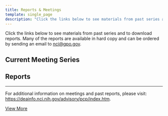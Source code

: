 ```yaml
---
title: Reports & Meetings
template: single_page
description: "Click the links below to see materials from past series and to download reports."
---
```


Click the links below to see materials from past series and to download reports. Many of the reports are available in hard copy and can be ordered by sending an email to [nci@gpo.gov](mailto:nci@gpo.gov).

<div class="report-list-container">
<h2 class="report-section-title">Current Meeting Series</h2>
<h2 class="report-section-title">Reports</h2>
	<div class="single-report">
		<single-report-year
			year="2022 Report"
			descriptionlinks='{
					"list": [{
						"url": "/report/cancerscreening/",
						"text": "Closing Gaps in Cancer Screening: Connecting People, Communities, and Systems to Improve Equity and Access"
					}
			]}'
			links='{
					"list": [{
						"url": "/report/cancerscreening/pdf/PresCancerPanel_CancerScreening_Feb2022_ExecSumm.pdf",
						"text": "Executive Summary"
					}
			]}'>
	</single-report-year>
	<meetings
				meetings='{
					"list": [{
							"url": "/reports/2020/lung/",
							"datelist": [
								"Oct 26-28, 2020"
							],
							"location": "Lung Cancer",
							"status": ""
						},
						{
							"url": "/reports/2020/colorectal/",
							"datelist": [
								"Nov 2-4, 2020"
							],
							"location": "Colorectal Cancer",
							"status": ""
						},
						{
							"url": "/reports/2020/cervical/",
							"datelist": [
								"Nov 9-10, 2020"
							],
							"location": "Cervical Cancer",
							"status": ""
						},
						{
							"url": "/reports/2020/breast/",
							"datelist": [
								"Nov 16-18, 2020"
							],
							"location": "Breast Cancer",
							"status": ""
						},
						{
						"url": "/reports/2021/innovations/",
						"datelist": [
							"February 11, 2021"
						],
						"location": "Innovations Meeting",
						"status": ""
						}
					]
				}'>
		</meetings>
	</div>
<div class="single-report">
		<single-report-year
				year="2018 Reports"
				descriptionlinks='{
					"list": [{
						"url": "/report/hpvupdate/",
						"text": "HPV Vaccination for Cancer Prevention: Progress, Opportunities, and a Renewed Call to Action"
					}
				]}'
				links='{
					"list": [{
							"url": "/report/hpvupdate/ExecutiveSummary.html",
							"text": "Executive Summary"
						},
						{
							"url": "/pdfs/PresCancerPanel-HPV-Report-Update-Slides.pdf",
							"text": "Key Findings and Graphics"
						}
					]
				}'>
		</single-report-year>
		<hr />
		<single-report-year
				year=""
				descriptionlinks='{
					"list": [{
						"url": "/report/drugvalue/",
						"text": "Promoting Value, Affordability, and Innovation in Cancer Drug Treatment"
					}
				]}'
				links='{
						"list": [
						{
								"url": "/report/drugvalue/ExecutiveSummary.html",
								"text": "Executive Summary"
						}
				]}'>
		</single-report-year>
		<meetings
				meetings='{
						"list": [
						{
								"url": "/reports/2016/access-cost-drugs/",
								"datelist": [
										"June 10, 2016"
								],
								"location": "New York, NY",
								"status": ""
						},
						{
								"url": "/reports/2016/emerging-opportunities/",
								"datelist": [
										"December 9, 2016"
								],
								"location": "Arlington, VA",
								"status": ""
						},
						{
								"url": "/reports/2017/pricing-and-payment-strategies/",
								"datelist": [
										"March 27, 2017"
								],
								"location": "Philadelphia, PA",
								"status": ""
						}
				]}'>
		</meetings>
</div>
<div class="single-report">
		<single-report-year
				year="2016 Report"
				descriptionlinks='{
					"list": [{
						"url": "/report/connectedhealth/",
						"text": "Improving Cancer-Related Outcomes with Connected Health"
					}
				]}'
				links='{
						"list": [
						{
								"url": "/report/connectedhealth/ExecutiveSummary.html",
								"text": "Executive Summary"
						},
						{
								"url": "/pdfs/What-Is-Connected-Health-infographic_v3.pdf",
								"text": "What is Connected Health?"
						}
				]}'>
		</single-report-year>
		<meetings
				meetings='{
						"list": [
						{
								"datelist": [
									"June 13, 2014"
								],
								"location": "San Diego, CA",
								"status": "",
								"agendalist": [{
										"url": "/pdfs/2014-agenda.pdf",
										"text": "Agenda"
									},
									{
										"url": "/pdfs/2014-summary.pdf",
										"text": "Minutes"
									},
									{
										"url": "/pdfs/13jun14stmt.pdf",
										"text": "Statement"
									}
								]
						},
						{
								"url": "/reports/2014/engaging-patients/",
								"datelist": [
										"December 11, 2014"
								],
								"location": "Cambridge, MA",
								"status": ""
						},
						{
								"url": "/reports/2015/health-data/",
								"datelist": [
										"March 26, 2015"
								],
								"location": "San Francisco, CA",
								"status": ""
						},
						{
								"url": "/reports/2015/connected-cancer-patient/",
								"datelist": [
										"July 9, 2015"
								],
								"location": "Chicago, IL",
								"status": ""
						}
				]}'>
		</meetings>
</div>
<div class="single-report">
		<single-report-year
				year="2012-2013 Report"
				descriptionlinks='{
					"list": [{
						"url": "https://deainfo.nci.nih.gov/advisory/pcp/annualReports/HPV/index.htm",
						"text": "Accelerating HPV Vaccine Uptake: Urgency for Action to Prevent Cancer"
					}
				]}'
				links='{"list": [
						{
								"url": "https://deainfo.nci.nih.gov/advisory/pcp/annualReports/HPV/ExecutiveSummary.htm",
								"text": "Executive Summary"
						}
				]}'>
		</single-report-year>
		<meetings
				meetings='{
						"list": [
						{
								"datelist": [
										"July 24, 2012"
								],
								"location": "San Francisco, CA",
								"status": "",
								"agendalist": [
										{
												"url":"https://deainfo.nci.nih.gov/advisory/pcp/archive/pcp0712/flyer.pdf",
												"text": "Information Flyer"
										},
										{
												"url":"https://deainfo.nci.nih.gov/advisory/pcp/archive/pcp0712/agenda.pdf",
												"text": "Agenda"
										},
										{
												"url":"https://deainfo.nci.nih.gov/advisory/pcp/archive/pcp0712/summary.pdf",
												"text": "Minutes"
										},
										{
												"url":"https://deainfo.nci.nih.gov/advisory/pcp/archive/pcp0712/24jul12stmt.pdf",
												"text": "Statement"
										}
								]
						},
						{
								"datelist": [
										"September 13, 2012"
								],
								"location": "Arlington, VA",
								"status": "",
								"agendalist": [
										{
												"url":"https://deainfo.nci.nih.gov/advisory/pcp/archive/pcp0912/flyer.pdf",
												"text": "Information Flyer"
										},
										{
												"url":"https://deainfo.nci.nih.gov/advisory/pcp/archive/pcp0912/agenda.pdf",
												"text": "Agenda"
										},
										{
												"url":"https://deainfo.nci.nih.gov/advisory/pcp/archive/pcp0912/summary.pdf",
												"text": "Minutes"
										},
										{
												"url":"https://deainfo.nci.nih.gov/advisory/pcp/archive/pcp0912/13sep12stmt.pdf",
												"text": "Statement"
										}
								]
						},
						{
								"datelist": [
										"November 16, 2012"
								],
								"location": "Chicago, IL",
								"status": "",
								"agendalist": [
										{
												"url":"https://deainfo.nci.nih.gov/advisory/pcp/archive/pcp1112/flyer.pdf",
												"text": "Information Flyer"
										},
										{
												"url":"https://deainfo.nci.nih.gov/advisory/pcp/archive/pcp1112/agenda.pdf",
												"text": "Agenda"
										},
										{
												"url":"https://deainfo.nci.nih.gov/advisory/pcp/archive/pcp1112/summary.pdf",
												"text": "Minutes"
										},
										{
												"url":"https://deainfo.nci.nih.gov/advisory/pcp/archive/pcp1112/16nov12stmt.pdf",
												"text": "Statement"
										}
								]
						},
						{
								"datelist": [
										"Apr 23-24, 2013"
								],
								"location": "Miami, FL",
								"status": "",
								"agendalist": [
										{
												"url":"https://deainfo.nci.nih.gov/advisory/pcp/archive/pcp0413/flyer.pdf",
												"text": "Information Flyer"
										},
										{
												"url":"https://deainfo.nci.nih.gov/advisory/pcp/archive/pcp0413/agenda.pdf",
												"text": "Agenda"
										},
										{
												"url":"https://deainfo.nci.nih.gov/advisory/pcp/archive/pcp0413/summary.pdf",
												"text": "Minutes"
										},
										{
												"url":"https://deainfo.nci.nih.gov/advisory/pcp/archive/pcp0413/24apr13stmt.pdf",
												"text": "Statement"
										}
								]
						}
				]}'>
		</meetings>
</div>
<div class="single-report">
		<single-report-year
				year="2010-2011 Report"
				descriptionlinks='{
					"list": [{
						"url": "https://deainfo.nci.nih.gov/advisory/pcp/annualReports/pcp10-11rpt/FullReport.pdf",
						"text": "The Future of Cancer Research: Accelerating Scientific Innovation"
					}
				]}'
				links='{
						"list": [
						{
								"url": "https://deainfo.nci.nih.gov/advisory/pcp/annualReports/pcp10-11rpt/ExecutiveSummary.pdf",
								"text": "Executive Summary"
						}
				]}'>
		</single-report-year>
		<meetings
				meetings='{
						"list": [
						{
								"datelist": [
										"September 22, 2010"
								],
								"location": "Boston, MA",
								"status": "",
								"agendalist": [
										{
												"url":"https://deainfo.nci.nih.gov/advisory/pcp/archive/pcp0910/agenda.pdf",
												"text": "Agenda"
										},
										{
												"url":"https://deainfo.nci.nih.gov/advisory/pcp/archive/pcp0910/summary.pdf",
												"text": "Minutes"
										},
										{
												"url":"https://deainfo.nci.nih.gov/advisory/pcp/archive/pcp0910/22sep10stmt.pdf",
												"text": "Statement"
										}
								]
						},
						{
								"datelist": [
										"October 26, 2010"
								],
								"location": "Philadelphia, PA",
								"status": "",
								"agendalist": [
										{
												"url":"https://deainfo.nci.nih.gov/advisory/pcp/archive/pcp1010/agenda.pdf",
												"text": "Agenda"
										},
										{
												"url":"https://deainfo.nci.nih.gov/advisory/pcp/archive/pcp1010/summary.pdf",
												"text": "Minutes"
										},
										{
												"url":"https://deainfo.nci.nih.gov/advisory/pcp/archive/pcp1010/26oct10stmt.pdf",
												"text": "Statement"
										}
								]
						},
						{
								"datelist": [
										"December 14, 2010"
								],
								"location": "Bethesda, MD",
								"status": "",
								"agendalist": [
										{
												"url":"https://deainfo.nci.nih.gov/advisory/pcp/archive/pcp1210/agenda.pdf",
												"text": "Agenda"
										},
										{
												"url":"https://deainfo.nci.nih.gov/advisory/pcp/archive/pcp1210/summary.pdf",
												"text": "Minutes"
										},
										{
												"url":"https://deainfo.nci.nih.gov/advisory/pcp/archive/pcp1210/14dec10stmt.pdf",
												"text": "Statement"
										}
								]
						},
						{
								"datelist": [
										"February 1, 2011"
								],
								"location": "Atlanta, GA",
								"status": "",
								"agendalist": [
										{
												"url":"https://deainfo.nci.nih.gov/advisory/pcp/archive/pcp0211/agenda.pdf",
												"text": "Agenda"
										},
										{
												"url":"https://deainfo.nci.nih.gov/advisory/pcp/archive/pcp0211/summary.pdf",
												"text": "Minutes"
										},
										{
												"url":"https://deainfo.nci.nih.gov/advisory/pcp/archive/pcp0211/14feb11stmt.pdf",
												"text": "Statement"
										}
								]
						}
				]}'>
		</meetings>
</div>
<div class="single-report">
		<single-report-year
				year="2009-2010 Report"
				descriptionlinks='{
					"list": [{
						"url": "https://deainfo.nci.nih.gov/advisory/pcp/annualReports/pcp09-10rpt/pcp09-10rpt.pdf",
						"text": "Americas Demographic and Cultural Transformation: Implications for Cancer"
					}
				]}'
				links='{
						"list": [
						{
								"url": "https://deainfo.nci.nih.gov/advisory/pcp/annualReports/pcp09-10rpt/ExecSum.pdf",
								"text": "Executive Summary"
						},
						{
								"url": "https://deainfo.nci.nih.gov/advisory/pcp/annualReports/pcp09-10rpt/Addendum.pdf",
								"text": "Addendum"
						}
				]}'>
		</single-report-year>
		<meetings
				meetings='{
						"list": [
						{
								"datelist": [
										"September 22, 2009"
								],
								"location": "Seattle, WA",
								"status": "",
								"agendalist": [
										{
												"url":"https://deainfo.nci.nih.gov/advisory/pcp/archive/pcp0909/agenda.pdf",
												"text": "Agenda"
										},
										{
												"url":"https://deainfo.nci.nih.gov/advisory/pcp/archive/pcp0909/summary.pdf",
												"text": "Minutes"
										},
										{
												"url":"https://deainfo.nci.nih.gov/advisory/pcp/archive/pcp0909/22sep09stmt.pdf",
												"text": "Statement"
										}
								]
						},
						{
								"datelist": [
										"October 27, 2009"
								],
								"location": "Los Angeles, CA",
								"status": "",
								"agendalist": [
										{
												"url":"https://deainfo.nci.nih.gov/advisory/pcp/archive/pcp1009/agenda.pdf",
												"text": "Agenda"
										},
										{
												"url":"https://deainfo.nci.nih.gov/advisory/pcp/archive/pcp1009/summary.pdf",
												"text": "Minutes"
										},
										{
												"url":"https://deainfo.nci.nih.gov/advisory/pcp/archive/pcp1009/27oct09stmt.pdf",
												"text": "Statement"
										}
								]
						},
						{
								"datelist": [
										"December 9, 2009"
								],
								"location": "Wilmington, DE",
								"status": "",
								"agendalist": [
										{
												"url":"https://deainfo.nci.nih.gov/advisory/pcp/archive/pcp1209/agenda.pdf",
												"text": "Agenda"
										},
										{
												"url":"https://deainfo.nci.nih.gov/advisory/pcp/archive/pcp1209/summary.pdf",
												"text": "Minutes"
										},
										{
												"url":"https://deainfo.nci.nih.gov/advisory/pcp/archive/pcp1209/09dec09stmt.pdf",
												"text": "Statement"
										}
								]
						},
						{
								"datelist": [
										"February 2, 2010"
								],
								"location": "Miami, FL",
								"status": "",
								"agendalist": [
										{
												"url":"https://deainfo.nci.nih.gov/advisory/pcp/archive/pcp0210/agenda.pdf",
												"text": "Agenda"
										},
										{
												"url":"https://deainfo.nci.nih.gov/advisory/pcp/archive/pcp0210/summary.pdf",
												"text": "Minutes"
										},
										{
												"url":"https://deainfo.nci.nih.gov/advisory/pcp/archive/pcp0210/02feb10stmt.pdf",
												"text": "Statement"
										}
								]
						}
				]}'>
		</meetings>
</div>
<div class="single-report">
		<single-report-year
				year="2008-2009 Report"
				descriptionlinks='{
					"list": [{
						"url": "https://deainfo.nci.nih.gov/advisory/pcp/annualReports/pcp08-09rpt/PCP_Report_08-09_508.pdf",
						"text": "Reducing Environmental Cancer Risk: What We Can Do Now"
					}
				]}'>
		</single-report-year>
		<meetings
				meetings='{
						"list": [
						{
								"datelist": [
										"September 16, 2008"
								],
								"location": "East Brunswick, NJ",
								"status": "",
								"agendalist": [
										{
												"url":"https://deainfo.nci.nih.gov/advisory/pcp/archive/pcp0908/Flyer.pdf",
												"text": "Information Flyer"
										},
										{
												"url":"https://deainfo.nci.nih.gov/advisory/pcp/archive/pcp0908/agenda.pdf",
												"text": "Agenda"
										},
										{
												"url":"https://deainfo.nci.nih.gov/advisory/pcp/archive/pcp0908/summary.pdf",
												"text": "Minutes"
										},
										{
												"url":"https://deainfo.nci.nih.gov/advisory/pcp/archive/pcp0908/16sep08stmt.pdf",
												"text": "Statement"
										}
								]
						},
						{
								"datelist": [
										"October 21, 2008"
								],
								"location": "Indianapolis, IN",
								"status": "",
								"agendalist": [
										{
												"url":"https://deainfo.nci.nih.gov/advisory/pcp/archive/pcp1008/Flyer.pdf",
												"text": "Information Flyer"
										},
										{
												"url":"https://deainfo.nci.nih.gov/advisory/pcp/archive/pcp1008/agenda.pdf",
												"text": "Agenda"
										},
										{
												"url":"https://deainfo.nci.nih.gov/advisory/pcp/archive/pcp1008/summary.pdf",
												"text": "Minutes"
										},
										{
												"url":"https://deainfo.nci.nih.gov/advisory/pcp/archive/pcp1008/21oct08stmt.pdf",
												"text": "Statement"
										}
								]
						},
						{
								"datelist": [
										"December 4, 2008"
								],
								"location": "Charleston, SC",
								"status": "",
								"agendalist": [
										{
												"url":"https://deainfo.nci.nih.gov/advisory/pcp/archive/pcp1208/Flyer.pdf",
												"text": "Information Flyer"
										},
										{
												"url":"https://deainfo.nci.nih.gov/advisory/pcp/archive/pcp1208/agenda.pdf",
												"text": "Agenda"
										},
										{
												"url":"https://deainfo.nci.nih.gov/advisory/pcp/archive/pcp1208/summary.pdf",
												"text": "Minutes"
										},
										{
												"url":"https://deainfo.nci.nih.gov/advisory/pcp/archive/pcp1208/04dec08stmt.pdf",
												"text": "Statement"
										}
								]
						},
						{
								"datelist": [
										"January 27, 2009"
								],
								"location": "Phoenix, AZ",
								"status": "",
								"agendalist": [
										{
												"url":"https://deainfo.nci.nih.gov/advisory/pcp/archive/pcp0109/Flyer.pdf",
												"text": "Information Flyer"
										},
										{
												"url":"https://deainfo.nci.nih.gov/advisory/pcp/archive/pcp0109/agenda.pdf",
												"text": "Agenda"
										},
										{
												"url":"https://deainfo.nci.nih.gov/advisory/pcp/archive/pcp0109/summary.pdf",
												"text": "Minutes"
										},
										{
												"url":"https://deainfo.nci.nih.gov/advisory/pcp/archive/pcp0109/27jan09stmt.pdf",
												"text": "Statement"
										}
								]
						}
				]}'>
		</meetings>
</div>
<p>For additional information on meetings and past reports, please visit: <a target="_blank" rel="noopener noreferrer" href="https://deainfo.nci.nih.gov/advisory/pcp/index.htm">https://deainfo.nci.nih.gov/advisory/pcp/index.htm</a>.</p>
	<div class="view-more-link">
			<a class="view-more" href="http://deainfo.nci.nih.gov/advisory/pcp/archive/index.htm">View More</a>
	</div>
</div>

